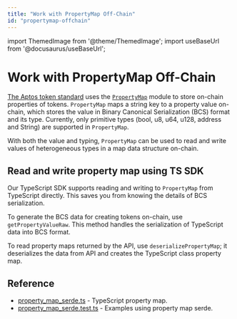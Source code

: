 ```yaml
---
title: "Work with PropertyMap Off-Chain"
id: "propertymap-offchain"
---
```

import ThemedImage from '@theme/ThemedImage';
import useBaseUrl from '@docusaurus/useBaseUrl';

# Work with PropertyMap Off-Chain

[The Aptos token standard](./aptos-token.md) uses the [`PropertyMap`](https://github.com/aptos-labs/aptos-core/blob/main/aptos-move/framework/aptos-token/sources/property_map.move) module to store on-chain properties of tokens. `PropertyMap` maps a string key to a property value on-chain, which stores the value in Binary Canonical Serialization (BCS) format and its type. Currently, only primitive types (bool, u8, u64, u128, address and String) are supported in `PropertyMap`.

With both the value and typing, `PropertyMap` can be used to read and write values of heterogeneous types in a map data structure on-chain. 

## Read and write property map using TS SDK

Our TypeScript SDK supports reading and writing to `PropertyMap` from TypeScript directly. This saves you from knowing the details of BCS serialization. 

To generate the BCS data for creating tokens on-chain, use `getPropertyValueRaw`. This method handles the serialization of TypeScript data into BCS format.

To read property maps returned by the API, use `deserializePropertyMap`; it deserializes the data from API and creates the TypeScript class property map.

## Reference
- [property_map_serde.ts](https://github.com/aptos-labs/aptos-core/blob/main/ecosystem/typescript/sdk/src/utils/property_map_serde.ts) - TypeScript property map.
- [property_map_serde.test.ts](https://github.com/aptos-labs/aptos-core/blob/main/ecosystem/typescript/sdk/src/utils/property_map_serde.test.ts) - Examples using property map serde.
